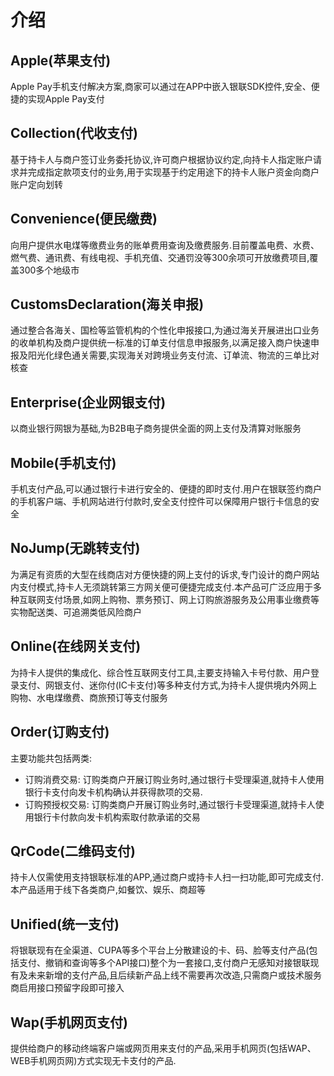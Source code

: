 # 介绍
## Apple(苹果支付)
Apple Pay手机支付解决方案,商家可以通过在APP中嵌入银联SDK控件,安全、便捷的实现Apple Pay支付
## Collection(代收支付)
基于持卡人与商户签订业务委托协议,许可商户根据协议约定,向持卡人指定账户请求并完成指定款项支付的业务,用于实现基于约定用途下的持卡人账户资金向商户账户定向划转
## Convenience(便民缴费)
向用户提供水电煤等缴费业务的账单费用查询及缴费服务.目前覆盖电费、水费、燃气费、通讯费、有线电视、手机充值、交通罚没等300余项可开放缴费项目,覆盖300多个地级市
## CustomsDeclaration(海关申报)
通过整合各海关、国检等监管机构的个性化申报接口,为通过海关开展进出口业务的收单机构及商户提供统一标准的订单支付信息申报服务,以满足接入商户快速申报及阳光化绿色通关需要,实现海关对跨境业务支付流、订单流、物流的三单比对核查
## Enterprise(企业网银支付)
以商业银行网银为基础,为B2B电子商务提供全面的网上支付及清算对账服务
## Mobile(手机支付)
手机支付产品,可以通过银行卡进行安全的、便捷的即时支付.用户在银联签约商户的手机客户端、手机网站进行付款时,安全支付控件可以保障用户银行卡信息的安全
## NoJump(无跳转支付)
为满足有资质的大型在线商店对方便快捷的网上支付的诉求,专门设计的商户网站内支付模式,持卡人无须跳转第三方网关便可便捷完成支付.本产品可广泛应用于多种互联网支付场景,如网上购物、票务预订、网上订购旅游服务及公用事业缴费等实物配送类、可追溯类低风险商户
## Online(在线网关支付)
为持卡人提供的集成化、综合性互联网支付工具,主要支持输入卡号付款、用户登录支付、网银支付、迷你付(IC卡支付)等多种支付方式,为持卡人提供境内外网上购物、水电煤缴费、商旅预订等支付服务
## Order(订购支付)
主要功能共包括两类:
- 订购消费交易: 订购类商户开展订购业务时,通过银行卡受理渠道,就持卡人使用银行卡支付向发卡机构确认并获得款项的交易.
- 订购预授权交易: 订购类商户开展订购业务时,通过银行卡受理渠道,就持卡人使用银行卡付款向发卡机构索取付款承诺的交易
## QrCode(二维码支付)
持卡人仅需使用支持银联标准的APP,通过商户或持卡人扫一扫功能,即可完成支付.本产品适用于线下各类商户,如餐饮、娱乐、商超等
## Unified(统一支付)
将银联现有在全渠道、CUPA等多个平台上分散建设的卡、码、脸等支付产品(包括支付、撤销和查询等多个API接口)整个为一套接口,支付商户无感知对接银联现有及未来新增的支付产品,且后续新产品上线不需要再次改造,只需商户或技术服务商启用接口预留字段即可接入
## Wap(手机网页支付)
提供给商户的移动终端客户端或网页用来支付的产品,采用手机网页(包括WAP、WEB手机网页网)方式实现无卡支付的产品.
